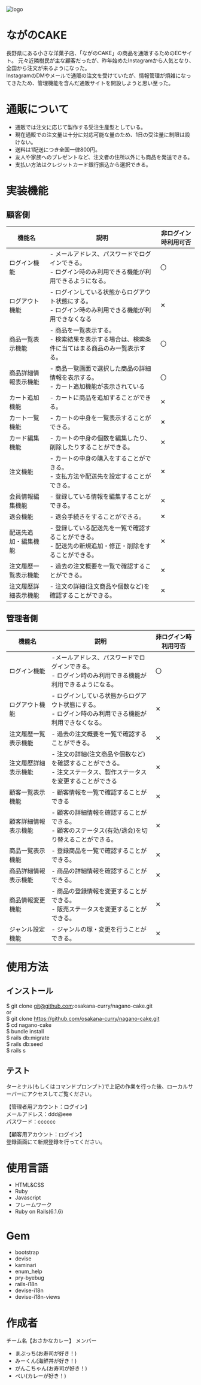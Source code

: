 ![logo](https://user-images.githubusercontent.com/102849653/170404211-1ae750b1-64da-4e85-ab05-73a78c999ea8.png)

# ながのCAKE

長野県にある小さな洋菓子店、「ながのCAKE」の商品を通販するためのECサイト。
元々近隣樹民が主な顧客だったが、昨年始めたInstagramから人気となり、全国から注文が来るようになった。<br>
InstagramのDMやメールで通販の注文を受けていたが、情報管理が煩雑になってきたため、管理機能を含んだ通販サイトを開設しようと思い至った。

# 通販について

- 通販では注文に応じて製作する受注生産型としている。
- 現在通販での注文量は十分に対応可能な量のため、1日の受注量に制限は設けない。
- 送料は1配送につき全国一律800円。
- 友人や家族へのプレゼントなど、注文者の住所以外にも商品を発送できる。
- 支払い方法はクレジットカード銀行振込から選択できる。

# 実装機能

## 顧客側

| 機能名 | 説明 | 非ログイン時利用可否 |
| --- | --- | --- |
| ログイン機能 | - メールアドレス、パスワードでログインできる。<br> - ログイン時のみ利用できる機能が利用できるようになる。| 〇 |
| ログアウト機能 | - ログインしている状態からログアウト状態にする。<br> - ログイン時のみ利用できる機能が利用できなくなる | ✕ |
| 商品一覧表示機能 | - 商品を一覧表示する。<br> - 検索結果を表示する場合は、検索条件に当てはまる商品のみ一覧表示する。 | 〇 |
| 商品詳細情報表示機能 | - 商品一覧画面で選択した商品の詳細情報を表示する。<br> - カート追加機能が表示されている | 〇 |
| カート追加機能 | - カートに商品を追加することができる。 | ✕ |
| カート一覧機能 | - カートの中身を一覧表示することができる。 | ✕  |
| カード編集機能 | - カートの中身の個数を編集したり、削除したりすることができる。 | ✕  |
| 注文機能 | - カートの中身の購入をすることができる。<br> - 支払方法や配送先を設定することができる。 | ✕  |
| 会員情報編集機能 | - 登録している情報を編集することができる。 | ✕  |
| 退会機能 | - 退会手続きをすることができる。| ✕  |
| 配送先追加・編集機能 | - 登録している配送先を一覧で確認することができる。<br> - 配送先の新規追加・修正・削除をすることができる。 | ✕  |
| 注文履歴一覧表示機能 | - 過去の注文概要を一覧で確認することができる。 | ✕  |
| 注文履歴詳細表示機能 | - 注文の詳細(注文商品や個数など)を確認することができる。 | ✕  |

## 管理者側

| 機能名 | 説明 | 非ログイン時利用可否 |
| --- | --- | --- |
| ログイン機能 | -メールアドレス、パスワードでログインできる。<br> - ログイン時のみ利用できる機能が利用できるようになる。 | 〇 |
| ログアウト機能 | - ログインしている状態からログアウト状態にする。<br> - ログイン時のみ利用できる機能が利用できなくなる。 | ✕ |
| 注文履歴一覧表示機能 | - 過去の注文概要を一覧で確認することができる。 | ✕ |
| 注文履歴詳細表示機能 | - 注文の詳細(注文商品や個数など)を確認することができる。<br> - 注文ステータス、製作ステータスを変更することができる | ✕ |
| 顧客一覧表示機能 | - 顧客情報を一覧で確認することができる | ✕ |
| 顧客詳細情報表示機能 | - 顧客の詳細情報を確認することができる。<br> - 顧客のステータス(有効/退会)を切り替えることができる。 | ✕ |
| 商品一覧表示機能 | - 登録商品を一覧で確認することができる。 | ✕ |
| 商品詳細情報表示機能 | - 商品の詳細情報を確認することができる。 | ✕ |
| 商品情報変更機能 | - 商品の登録情報を変更することができる。<br> - 販売ステータスを変更することができる。 | ✕ |
| ジャンル設定機能 | - ジャンルの塚・変更を行うことができる。 | ✕ |

# 使用方法

## インストール

$ git clone git@github.com:osakana-curry/nagano-cake.git<br>
or<br>
$ git clone https://github.com/osakana-curry/nagano-cake.git<br>
$ cd nagano-cake<br>
$ bundle install<br>
$ rails db:migrate<br>
$ rails db:seed<br>
$ rails s

## テスト

ターミナル(もしくはコマンドプロンプト)で上記の作業を行った後、ローカルサーバーにアクセスしてご覧ください。

【管理者用アカウント：ログイン】<br>
メールアドレス：ddd@eee<br>
パスワード：cccccc

【顧客用アカウント：ログイン】<br>
登録画面にて新規登録を行ってください。

# 使用言語

- HTML&CSS
- Ruby
- Javascript
- フレームワーク
- Ruby on Rails(6.1.6)

# Gem

- bootstrap
- devise
- kaminari
- enum_help
- pry-byebug
- rails-i18n
- devise-i18n
- devise-i18n-views

# 作成者

チーム名【おさかなカレー】
メンバー
- まぶっち(お寿司が好き！)
- みーくん(海鮮丼が好き！)
- がんこちゃん(お寿司が好き！)
- ぺい(カレーが好き！)

